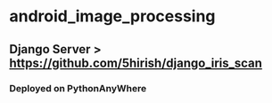 # android_image_processing
## Django Server > https://github.com/5hirish/django_iris_scan
### Deployed on PythonAnyWhere

